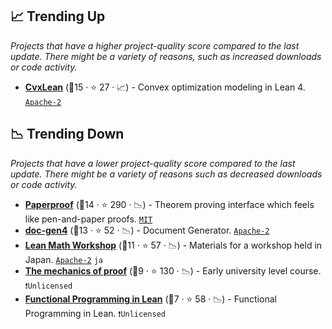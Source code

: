 ## 📈 Trending Up

_Projects that have a higher project-quality score compared to the last update. There might be a variety of reasons, such as increased downloads or code activity._

- <b><a href="https://github.com/verified-optimization/CvxLean">CvxLean</a></b> (🥇15 · ⭐ 27 · 📈) - Convex optimization modeling in Lean 4. <code><a href="http://bit.ly/3nYMfla">Apache-2</a></code>

## 📉 Trending Down

_Projects that have a lower project-quality score compared to the last update. There might be a variety of reasons such as decreased downloads or code activity._

- <b><a href="https://github.com/Paper-Proof/paperproof">Paperproof</a></b> (🥉14 · ⭐ 290 · 📉) - Theorem proving interface which feels like pen-and-paper proofs. <code><a href="http://bit.ly/34MBwT8">MIT</a></code>
- <b><a href="https://github.com/leanprover/doc-gen4">doc-gen4</a></b> (🥉13 · ⭐ 52 · 📉) - Document Generator. <code><a href="http://bit.ly/3nYMfla">Apache-2</a></code>
- <b><a href="https://github.com/yuma-mizuno/lean-math-workshop">Lean Math Workshop</a></b> (🥇11 · ⭐ 57 · 📉) - Materials for a workshop held in Japan. <code><a href="http://bit.ly/3nYMfla">Apache-2</a></code> <code>ja</code>
- <b><a href="https://hrmacbeth.github.io/math2001/">The mechanics of proof</a></b> (🥈9 · ⭐ 130 · 📉) - Early university level course. <code>❗Unlicensed</code>
- <b><a href="https://lean-lang.org/functional_programming_in_lean/">Functional Programming in Lean</a></b> (🥉7 · ⭐ 58 · 📉) - Functional Programming in Lean. <code>❗Unlicensed</code>
